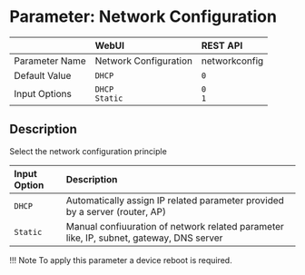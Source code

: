 # Parameter: Network Configuration

|                   | WebUI               | REST API
|:---               |:---                 |:----
| Parameter Name    | Network Configuration | networkconfig
| Default Value     | `DHCP`              | `0`
| Input Options     | `DHCP`<br>`Static`  | `0`<br>`1`


## Description

Select the network configuration principle


| Input Option               | Description
|:---                        |:---
| `DHCP`                     | Automatically assign IP related parameter provided by a server (router, AP)
| `Static`                   | Manual confiuuration of network related parameter like, IP, subnet, gateway, DNS server


!!! Note
    To apply this parameter a device reboot is required.